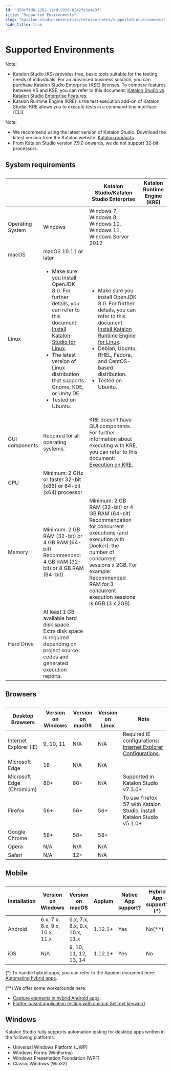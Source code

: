 ```yaml
---
id: "950cf1d0-22b2-11ed-9930-0242fe3e4a3f"
title: "Supported Environments"
slug: "katalon-studio-enterprise/release-notes/supported-environments"
hide_title: true
---
```


# <a id="id" class="anchor_top_offset"/><a id="ariaid-title1" class="anchor_top_offset"/>Supported Environments

<div xmlns="http://www.w3.org/1999/xhtml" className="note note note_note"><span className="note__title">Note:</span> 
  <ul className="ul"><li className="li">Katalon Studio (KS) provides free, basic tools suitable for the testing needs of individuals. For an advanced business solution, you can purchase Katalon Studio Enterprise (KSE) licenses. To compare features between KS and KSE, you can refer to this document: <a className="xref" href="/docs/legacy/products-and-licenses/katalon-studio-enterprise-and-runtime-engine-licenses/katalon-studio-vs-katalon-studio-enterprise-features">Katalon Studio vs Katalon Studio Enterprise Features</a>.</li><li className="li">Katalon Runtime Engine (KRE) is the test execution add-on of Katalon Studio. KRE allows you to execute tests in a command-line interface (CLI).</li></ul>
</div>
<div xmlns="http://www.w3.org/1999/xhtml" className="note note note_note"><span className="note__title">Note:</span> 
  <ul className="ul"><li className="li">We recommend using the latest version of Katalon Studio. Download the latest version from the Katalon website: <a className="xref j-external-link" href="https://www.katalon.com/download/" target="_blank">Katalon products</a>.</li><li className="li">From Katalon Studio version 7.9.0 onwards, we do not support 32-bit processors.</li></ul>
</div>

## <a id="id_1" class="anchor_top_offset"/>System requirements

<table xmlns="http://www.w3.org/1999/xhtml" className="table"><caption /><colgroup><col /><col /><col /><col /></colgroup><thead className="thead"><tr className><th className="entry anchor_top_offset" id="id_1__entry__1" /><th className="entry anchor_top_offset" id="id_1__entry__2" /><th className="entry anchor_top_offset" id="id_1__entry__3">Katalon Studio/Katalon Studio Enterprise</th><th className="entry anchor_top_offset" id="id_1__entry__4">Katalon Runtime Engine (KRE)</th></tr></thead><tbody className="tbody"><tr className><td className="entry" headers="id_1__entry__1 id_1__entry__2 id_1__entry__3 id_1__entry__4 " rowSpan={3}>Operating System</td><td className="entry" headers="id_1__entry__1 id_1__entry__2 id_1__entry__3 id_1__entry__4 ">Windows</td><td className="entry" headers="id_1__entry__1 id_1__entry__2 id_1__entry__3 id_1__entry__4 " colSpan={2}>Windows 7, Windows 8, Windows 10, Windows 11, Windows Server 2012</td></tr><tr className><td className="entry" headers="id_1__entry__1 id_1__entry__2 id_1__entry__3 id_1__entry__4 ">macOS</td><td className="entry" headers="id_1__entry__1 id_1__entry__2 id_1__entry__3 id_1__entry__4 " colSpan={2}>macOS 10.11 or later</td></tr><tr className><td className="entry" headers="id_1__entry__1 id_1__entry__2 id_1__entry__3 id_1__entry__4 ">Linux</td><td className="entry" headers="id_1__entry__1 id_1__entry__2 id_1__entry__3 id_1__entry__4 ">         <ul className="ul"><li className="li">Make sure you install OpenJDK 8.0. For further details, you can refer to this document: <a className="xref" href="/docs/legacy/katalon-studio-enterprise/set-up-katalon-studio/installation/katalon-studio-for-linux-gui">Install Katalon Studio for Linux</a>.</li><li className="li">The latest version of Linux distribution that supports Gnome, KDE, or Unity DE.</li><li className="li">Tested on Ubuntu.</li></ul>       </td><td className="entry" headers="id_1__entry__1 id_1__entry__2 id_1__entry__3 id_1__entry__4 "><ul className="ul"><li className="li">Make sure you install OpenJDK 8.0. For further details, you can refer to this document: <a className="xref" href="/docs/legacy/katalon-studio-enterprise/set-up-katalon-studio/installation/katalon-studio-for-linux-gui">Install Katalon Runtime Engine for Linux</a>.</li><li className="li">Debian, Ubuntu, RHEL, Fedora, and CentOS-based distribution.</li><li className="li">Tested on Ubuntu.</li></ul></td></tr><tr className><td className="entry" headers="id_1__entry__1 id_1__entry__2 id_1__entry__3 id_1__entry__4 " colSpan={2}>GUI components</td><td className="entry" headers="id_1__entry__1 id_1__entry__2 id_1__entry__3 id_1__entry__4 ">Required for all operating systems.</td><td className="entry" headers="id_1__entry__1 id_1__entry__2 id_1__entry__3 id_1__entry__4 ">KRE doesn't have GUI components. For further information about executing with KRE, you can refer to this document: <a className="xref" href="/docs/legacy/katalon-runtime-engine/command-syntax-command-lineconsole-mode-execution#id_10">Execution on KRE</a>.</td></tr><tr className><td className="entry" headers="id_1__entry__1 id_1__entry__2 id_1__entry__3 id_1__entry__4 " colSpan={2}>CPU</td><td className="entry" headers="id_1__entry__1 id_1__entry__2 id_1__entry__3 id_1__entry__4 " colSpan={2}>Minimum: 2 GHz or faster 32-bit (x86) or 64-bit (x64) processor</td></tr><tr className><td className="entry" headers="id_1__entry__1 id_1__entry__2 id_1__entry__3 id_1__entry__4 " colSpan={2}>Memory</td><td className="entry" headers="id_1__entry__1 id_1__entry__2 id_1__entry__3 id_1__entry__4 ">Minimum: 2 GB RAM (32-bit) or 4 GB RAM (64-bit) Recommended: 4 GB RAM (32-bit) or 8 GB RAM (64-bit).</td><td className="entry" headers="id_1__entry__1 id_1__entry__2 id_1__entry__3 id_1__entry__4 ">Minimum: 2 GB RAM (32-bit) or 4 GB RAM (64-bit) Recommendation for concurrent executions (and execution with Docker): the number of concurrent sessions x 2GB. For example: Recommended RAM for 3 concurrent execution sessions is 6GB (3 x 2GB).</td></tr><tr className><td className="entry" headers="id_1__entry__1 id_1__entry__2 id_1__entry__3 id_1__entry__4 " colSpan={2}>Hard Drive</td><td className="entry" headers="id_1__entry__1 id_1__entry__2 id_1__entry__3 id_1__entry__4 " colSpan={2}>At least 1 GB available hard disk space. Extra disk space is required depending on project source codes and generated execution reports.</td></tr></tbody></table> 
    

## <a id="id_2" class="anchor_top_offset"/>Browsers

    
      
<table xmlns="http://www.w3.org/1999/xhtml" className="table"><caption /><thead className="thead">     <tr className>       <th className="entry anchor_top_offset" id="id_2__entry__1">Desktop Browsers</th>       <th className="entry anchor_top_offset" id="id_2__entry__2">Version on Windows</th>       <th className="entry anchor_top_offset" id="id_2__entry__3">Version on macOS</th>       <th className="entry anchor_top_offset" id="id_2__entry__4">Version on Linux</th>       <th className="entry anchor_top_offset" id="id_2__entry__5">Note</th>     </tr>   </thead><tbody className="tbody">     <tr className>       <td className="entry" headers="id_2__entry__1 id_2__entry__2 id_2__entry__3 id_2__entry__4 id_2__entry__5 ">Internet Explorer (IE)</td>       <td className="entry" headers="id_2__entry__1 id_2__entry__2 id_2__entry__3 id_2__entry__4 id_2__entry__5 ">9, 10, 11</td>       <td className="entry" headers="id_2__entry__1 id_2__entry__2 id_2__entry__3 id_2__entry__4 id_2__entry__5 ">N/A</td>       <td className="entry" headers="id_2__entry__1 id_2__entry__2 id_2__entry__3 id_2__entry__4 id_2__entry__5 ">N/A</td>       <td className="entry" headers="id_2__entry__1 id_2__entry__2 id_2__entry__3 id_2__entry__4 id_2__entry__5 ">Required IE configurations: <a className="xref" href="/docs/legacy/katalon-studio-enterprise/create-tests-and-projects/configure-test-cases/web-testing/internet-explorer-configurations">Internet Explorer           Configurations</a>.</td>     </tr>     <tr className>       <td className="entry" headers="id_2__entry__1 id_2__entry__2 id_2__entry__3 id_2__entry__4 id_2__entry__5 ">Microsoft Edge</td>       <td className="entry" headers="id_2__entry__1 id_2__entry__2 id_2__entry__3 id_2__entry__4 id_2__entry__5 ">18</td>       <td className="entry" headers="id_2__entry__1 id_2__entry__2 id_2__entry__3 id_2__entry__4 id_2__entry__5 ">N/A</td>       <td className="entry" headers="id_2__entry__1 id_2__entry__2 id_2__entry__3 id_2__entry__4 id_2__entry__5 ">N/A</td>       <td className="entry" headers="id_2__entry__1 id_2__entry__2 id_2__entry__3 id_2__entry__4 id_2__entry__5 ">       </td></tr>     <tr className>       <td className="entry" headers="id_2__entry__1 id_2__entry__2 id_2__entry__3 id_2__entry__4 id_2__entry__5 ">Microsoft Edge (Chromium)</td>       <td className="entry" headers="id_2__entry__1 id_2__entry__2 id_2__entry__3 id_2__entry__4 id_2__entry__5 ">80+</td>       <td className="entry" headers="id_2__entry__1 id_2__entry__2 id_2__entry__3 id_2__entry__4 id_2__entry__5 ">80+</td>       <td className="entry" headers="id_2__entry__1 id_2__entry__2 id_2__entry__3 id_2__entry__4 id_2__entry__5 ">N/A</td>       <td className="entry" headers="id_2__entry__1 id_2__entry__2 id_2__entry__3 id_2__entry__4 id_2__entry__5 ">Supported in Katalon Studio v7.3.0+</td>     </tr>     <tr className>       <td className="entry" headers="id_2__entry__1 id_2__entry__2 id_2__entry__3 id_2__entry__4 id_2__entry__5 ">Firefox</td>       <td className="entry" headers="id_2__entry__1 id_2__entry__2 id_2__entry__3 id_2__entry__4 id_2__entry__5 ">56+</td>       <td className="entry" headers="id_2__entry__1 id_2__entry__2 id_2__entry__3 id_2__entry__4 id_2__entry__5 ">56+</td>       <td className="entry" headers="id_2__entry__1 id_2__entry__2 id_2__entry__3 id_2__entry__4 id_2__entry__5 ">56+</td>       <td className="entry" headers="id_2__entry__1 id_2__entry__2 id_2__entry__3 id_2__entry__4 id_2__entry__5 ">To use Firefox 57 with Katalon Studio, install Katalon Studio         v5.1.0+</td>     </tr>     <tr className>       <td className="entry" headers="id_2__entry__1 id_2__entry__2 id_2__entry__3 id_2__entry__4 id_2__entry__5 ">Google Chrome</td>       <td className="entry" headers="id_2__entry__1 id_2__entry__2 id_2__entry__3 id_2__entry__4 id_2__entry__5 ">58+</td>       <td className="entry" headers="id_2__entry__1 id_2__entry__2 id_2__entry__3 id_2__entry__4 id_2__entry__5 ">58+</td>       <td className="entry" headers="id_2__entry__1 id_2__entry__2 id_2__entry__3 id_2__entry__4 id_2__entry__5 ">58+</td>       <td className="entry" headers="id_2__entry__1 id_2__entry__2 id_2__entry__3 id_2__entry__4 id_2__entry__5 ">       </td></tr>     <tr className>       <td className="entry" headers="id_2__entry__1 id_2__entry__2 id_2__entry__3 id_2__entry__4 id_2__entry__5 ">Opera</td>       <td className="entry" headers="id_2__entry__1 id_2__entry__2 id_2__entry__3 id_2__entry__4 id_2__entry__5 ">N/A</td>       <td className="entry" headers="id_2__entry__1 id_2__entry__2 id_2__entry__3 id_2__entry__4 id_2__entry__5 ">N/A</td>       <td className="entry" headers="id_2__entry__1 id_2__entry__2 id_2__entry__3 id_2__entry__4 id_2__entry__5 ">N/A</td>       <td className="entry" headers="id_2__entry__1 id_2__entry__2 id_2__entry__3 id_2__entry__4 id_2__entry__5 ">       </td></tr>     <tr className>       <td className="entry" headers="id_2__entry__1 id_2__entry__2 id_2__entry__3 id_2__entry__4 id_2__entry__5 ">Safari</td>       <td className="entry" headers="id_2__entry__1 id_2__entry__2 id_2__entry__3 id_2__entry__4 id_2__entry__5 ">N/A</td>       <td className="entry" headers="id_2__entry__1 id_2__entry__2 id_2__entry__3 id_2__entry__4 id_2__entry__5 ">12+</td>       <td className="entry" headers="id_2__entry__1 id_2__entry__2 id_2__entry__3 id_2__entry__4 id_2__entry__5 ">N/A</td>       <td className="entry" headers="id_2__entry__1 id_2__entry__2 id_2__entry__3 id_2__entry__4 id_2__entry__5 ">       </td></tr>   </tbody></table> 
    
  

## <a id="id_3" class="anchor_top_offset"/>Mobile

<table xmlns="http://www.w3.org/1999/xhtml" className="table"><caption /><thead className="thead"><tr className><th className="entry anchor_top_offset" id="id_3__entry__1">Installation</th><th className="entry anchor_top_offset" id="id_3__entry__2">Version on Windows</th><th className="entry anchor_top_offset" id="id_3__entry__3">Version on macOS</th><th className="entry anchor_top_offset" id="id_3__entry__4">Appium</th><th className="entry anchor_top_offset" id="id_3__entry__5">Native App support?</th><th className="entry anchor_top_offset" id="id_3__entry__6">Hybrid App support?(*)</th><th className="entry anchor_top_offset" id="id_3__entry__7">Mobile Browser support</th><th className="entry anchor_top_offset" id="id_3__entry__8">Xcode</th></tr></thead><tbody className="tbody"><tr className><td className="entry" headers="id_3__entry__1 id_3__entry__2 id_3__entry__3 id_3__entry__4 id_3__entry__5 id_3__entry__6 id_3__entry__7 id_3__entry__8 ">Android</td><td className="entry" headers="id_3__entry__1 id_3__entry__2 id_3__entry__3 id_3__entry__4 id_3__entry__5 id_3__entry__6 id_3__entry__7 id_3__entry__8 ">6.x, 7.x, 8.x, 9.x, 10.x, 11.x</td><td className="entry" headers="id_3__entry__1 id_3__entry__2 id_3__entry__3 id_3__entry__4 id_3__entry__5 id_3__entry__6 id_3__entry__7 id_3__entry__8 ">6.x, 7.x, 8.x, 9.x, 10.x, 11.x</td><td className="entry" headers="id_3__entry__1 id_3__entry__2 id_3__entry__3 id_3__entry__4 id_3__entry__5 id_3__entry__6 id_3__entry__7 id_3__entry__8 ">1.12.1+</td><td className="entry" headers="id_3__entry__1 id_3__entry__2 id_3__entry__3 id_3__entry__4 id_3__entry__5 id_3__entry__6 id_3__entry__7 id_3__entry__8 ">Yes</td><td className="entry" headers="id_3__entry__1 id_3__entry__2 id_3__entry__3 id_3__entry__4 id_3__entry__5 id_3__entry__6 id_3__entry__7 id_3__entry__8 ">No(**)</td><td className="entry" headers="id_3__entry__1 id_3__entry__2 id_3__entry__3 id_3__entry__4 id_3__entry__5 id_3__entry__6 id_3__entry__7 id_3__entry__8 ">Yes</td><td className="entry" headers="id_3__entry__1 id_3__entry__2 id_3__entry__3 id_3__entry__4 id_3__entry__5 id_3__entry__6 id_3__entry__7 id_3__entry__8 ">N/A</td></tr><tr className><td className="entry" headers="id_3__entry__1 id_3__entry__2 id_3__entry__3 id_3__entry__4 id_3__entry__5 id_3__entry__6 id_3__entry__7 id_3__entry__8 ">iOS</td><td className="entry" headers="id_3__entry__1 id_3__entry__2 id_3__entry__3 id_3__entry__4 id_3__entry__5 id_3__entry__6 id_3__entry__7 id_3__entry__8 ">N/A</td><td className="entry" headers="id_3__entry__1 id_3__entry__2 id_3__entry__3 id_3__entry__4 id_3__entry__5 id_3__entry__6 id_3__entry__7 id_3__entry__8 ">9, 10, 11, 12, 13, 14</td><td className="entry" headers="id_3__entry__1 id_3__entry__2 id_3__entry__3 id_3__entry__4 id_3__entry__5 id_3__entry__6 id_3__entry__7 id_3__entry__8 ">1.12.1+</td><td className="entry" headers="id_3__entry__1 id_3__entry__2 id_3__entry__3 id_3__entry__4 id_3__entry__5 id_3__entry__6 id_3__entry__7 id_3__entry__8 ">Yes</td><td className="entry" headers="id_3__entry__1 id_3__entry__2 id_3__entry__3 id_3__entry__4 id_3__entry__5 id_3__entry__6 id_3__entry__7 id_3__entry__8 ">No</td><td className="entry" headers="id_3__entry__1 id_3__entry__2 id_3__entry__3 id_3__entry__4 id_3__entry__5 id_3__entry__6 id_3__entry__7 id_3__entry__8 ">Yes</td><td className="entry" headers="id_3__entry__1 id_3__entry__2 id_3__entry__3 id_3__entry__4 id_3__entry__5 id_3__entry__6 id_3__entry__7 id_3__entry__8 ">v9.4.1+</td></tr></tbody></table> 
<p xmlns="http://www.w3.org/1999/xhtml" className="p">(*) To handle hybrid apps, you can refer to the Appium document here: <a className="xref j-external-link" href="http://appium.io/docs/en/writing-running-appium/web/hybrid/#automating-hybrid-apps" target="_blank">Automating hybrid apps</a>.</p> 
<p xmlns="http://www.w3.org/1999/xhtml" className="p">(**) We offer some workarounds here:</p> 
<ul xmlns="http://www.w3.org/1999/xhtml" className="ul"><li className="li"><a className="xref" href="/docs/legacy/katalon-studio-enterprise/test-design/mobile-test-design/hybrid-mobile-apps-testing/capture-elements-in-hybrid-android-apps">Capture elements in hybrid Android apps</a>.</li><li className="li"><a className="xref" href="/docs/legacy/katalon-studio-enterprise/extend-katalon-studio/custom-keywords/flutter-based-application-testing-with-custom-settext-keyword">Flutter-based application testing with custom SetText keyword</a>.</li></ul> 
    

## <a id="id_4" class="anchor_top_offset"/>Windows

    
      
<p xmlns="http://www.w3.org/1999/xhtml" className="p">Katalon Studio fully supports automation testing for desktop   apps written in the following platforms:</p> 
      
<ul xmlns="http://www.w3.org/1999/xhtml" className="ul">   <li className="li">Universal Windows Platform (UWP)</li>   <li className="li">Windows Forms (WinForms)</li>   <li className="li">Windows Presentation Foundation (WPF)</li>   <li className="li">Classic Windows (Win32)</li> </ul> 
    
  
